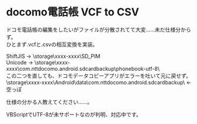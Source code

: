 # docomo電話帳 VCF to CSV
ドコモ電話帳の編集をしたいがファイルが分散されてて大変……未だ仕様分からず。<br>
ひとまず.vcfと.csvの相互変換を実装。<br>

ShiftJIS → \storage\xxxx-xxxx\SD_PIM\
Unicode → \storage\xxxx-xxxx\com.nttdocomo.android.sdcardbackup\phonebook-utf-8\ <br>
この二つを直しても、ドコモデータコピーアプリがエラーを吐いて元に戻せず。<br>
\storage\xxxx-xxxx\Android\data\com.nttdocomo.android.sdcardbackup\ ← 空っぽ<br>

仕様の分かる人教えてください……。<br>

VBScriptでUTF-8が未サポートなのが判明、対応中です。
